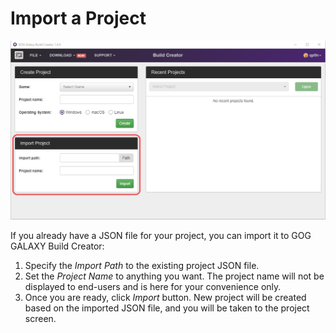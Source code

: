 # Import a Project

![Import Project](_assets/bc-import-project.png)

If you already have a JSON file for your project, you can import it to GOG GALAXY Build Creator:

1. Specify the *Import Path* to the existing project JSON file.
2. Set the *Project Name* to anything you want. The project name will not be displayed to end-users and is here for your convenience only.
3. Once you are ready, click *Import* button. New project will be created based on the imported JSON file, and you will be taken to the project screen.